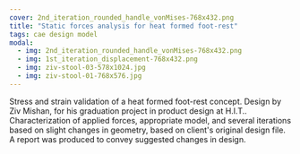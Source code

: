 ```yaml
---
cover: 2nd_iteration_rounded_handle_vonMises-768x432.png
title: "Static forces analysis for heat formed foot-rest"
tags: cae design model
modal:
  - img: 2nd_iteration_rounded_handle_vonMises-768x432.png
  - img: 1st_iteration_displacement-768x432.png
  - img: ziv-stool-03-578x1024.jpg
  - img: ziv-stool-01-768x576.jpg
---
```

Stress and strain validation of a heat formed foot-rest concept. Design by Ziv Mishan, for his graduation project in product design at H.I.T.. Characterization of applied forces, appropriate model, and several iterations based on slight changes in geometry, based on client's original design file. A report was produced to convey suggested changes in design.